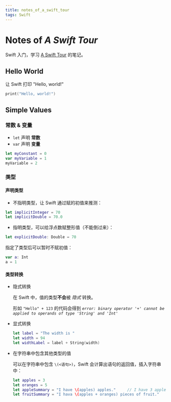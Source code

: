 ```yaml
---
title: notes_of_a_swift_tour
tags: Swift
---
```


# Notes of *A Swift Tour*

Swift 入门，学习 [A Swift Tour](https://docs.swift.org/swift-book/GuidedTour/GuidedTour.html#) 的笔记。

## Hello World

让 Swift 打印 "Hello, world!"

```swift
print("Hello, world!")
```

## Simple Values

### 常数 & 变量

* `let` 声明 **常数**
* `var` 声明 **变量**

```swift
let myConstant = 0
var myVariable = 1
myVariable = 2
```

### 类型

#### 声明类型

* 不指明类型，让 Swift 通过赋的初值来推测：

```swift
let implicitInteger = 70
let implicitDouble = 70.0
```

* 指明类型，可以给浮点数赋整形值（不能倒过来）：

```swift
let explicitDouble: Double = 70
```

指定了类型后可以暂时不赋初值：

```swift
var a: Int
a = 1
```

#### 类型转换

- 隐式转换

  在 Swift 中，值的类型**不会**被 *隐式* 转换。

  形如 `"Hello" + 123` 的代码会得到 *`error: binary operator '+' cannot be applied to operands of type 'String' and 'Int'`*

- 显式转换

  ```swift
  let label = "The width is "
  let width = 94
  let widthLabel = label + String(width)
  ```

- 在字符串中包含其他类型的值

  可以在字符串中包含 `\(<语句>)`，Swift 会计算出语句的返回值，插入字符串中：

  ```swift
  let apples = 3
  let oranges = 5
  let appleSummary = "I have \(apples) apples."		// I have 3 apples.
  let fruitSummary = "I hava \(apples + oranges) pieces of fruit."		// I hava 8 pieces of fruit.
  ```

  